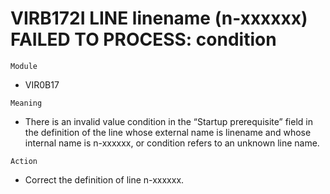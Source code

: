 # VIRB172I LINE linename (n-xxxxxx) FAILED TO PROCESS: condition

`Module`
- VIR0B17

`Meaning`
- There is an invalid value condition in the “Startup prerequisite” field in the definition of the line whose external name is linename and whose internal name is n-xxxxxx, or condition refers to an unknown line name.

`Action`
- Correct the definition of line n-xxxxxx.
